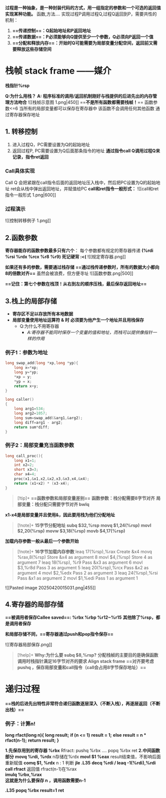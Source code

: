 **过程是一种抽象，是一种封装代码的方式，用一组指定的参数和一个可选的返回值实现某种功能。**
	函数,方法....
实现过程P调用过程Q,过程Q返回到P，需要共性的机制：
1. **==传递控制==：Q起始地址和P返回地址**
2. **==传递数据==：P必须能够向Q提供至少一个参数，Q必须向P返回一个值**
3. **==分配和释放内存==：开始时Q可能需要为局部变量分配空间，返回前又需要释放这些存储空间**
# 栈帧 stack frame ——媒介
**栈指针%rsp**

**Q:为什么用栈？**
	**A: 程序标准的调用/返回机制刚好与栈提供的后进先出的内存管理方法吻合**
![[栈帧示意图 1.png|450]]
==**不是所有函数都需要栈帧！**==
	函数参数<=6
	当所有的局部变量都可以保存在寄存器中
	该函数不会调用任何其他函数
	通过寄存器保存地址

## 1. 转移控制
1. 进入过程Q，PC需要设置为Q的起始地址
2. 返回过程P,  PC需要设置为Q后面那条指令的地址
**通过指令call Q调用过程Q来记录，指令ret返回**
### **Call具体实现**
Call Q 会把紧跟在call指令后面的返回地址压入栈中，然后把PC设置为Q的起始地址
ret会从栈中弹出返回地址，并赋值给PC
**call和ret指令一般形式：**
![[call和ret指令一般形式 1.png|600]]
### **过程演示**
![[控制转移例子 1.png]]

## 2.函数参数
**寄存器能存的函数参数最多只有六个**：
每个参数都有规定的寄存器传递 **(%rdi  %rsi %rdx %rcx %r8 %r9) 死记硬背 :<(**
![[规定寄存器.png]]

**如果还有多的参数，需要通过栈存储**
**==通过栈传递参数时，所有的数据大小都向8的倍数对齐==**
	虽然会被浪费，但方便寻址
![[函数参数.png|500]]

**==记住：第七个参数在栈顶！从右到左的顺序压栈，最后保存返回地址==**

## 3.栈上的局部存储
- **寄存区不足以存放所有本地数据**
- **局部变量使用地址运算符 & 时 必须要为他产生一个地址并且用栈保存**
	- Q:为什么不用寄存器
		- *A:寄存器不能同时保存一个变量的值和地址，而栈可以提供像指针一样的作用*


### **例子1：参数为地址**
```c
long swap_add(long *xp,long *yp){
	long x=*xp;
	long y=*yp;
	*xp = y;
	*yp = x;
	return x+y;
}

long caller()
{
	long arg1=534;
	long arg2=1057;
	long sum=swap_add(&arg1,&arg2);
	long diff=arg1 - arg2;
	return sum*diff;
}
```

### **例子2：局部变量充当函数参数**
```c
long call_proc(){
	long x1=1;
	int x2=2;
	short x3=3;
	char x4=4;
	proc(x1,&x1,x2,&x2,x3,&x3,x4,&x4);
	return (x1+x2) * (x3-x4);
}
```

>[!tip]+ **==函数参数和局部变量差别==**
>**函数参数：栈分配需要8字节对齐**
>**局部变量：栈分配只需要字节对齐 bwlq**
> 

**x1-x4是局部变量并且使用&，因此要用栈为他们分配地址**
>[!note]+ **15字节分配地址**
> **subq $32,%rsp**
> **movq $1,24(%rsp)**
> **movl  $2,20(%rsp)**
> **movw $3,18(%rsp)**
> **movb $4,17(%rsp)**

**加载内存参数一般从最后一个参数开始**
>[!note]+ **16字节加载内存参数**
>leaq 17(%rsp),%rax   Create &x4
  movq %rax,8(%rsp)  Store &x4 as argument 8
  movl $4,(%rsp)       Store 4 as argument 7
  leaq 18(%rsp), %r9   Pass &x3 as argument 6
  movl $3,%r8d           Pass 3 as argument 5
  leaq 20(%rsp),%rcx   Pass &x2 as argument 4
  movl $2,%edx           Pass 2 as argument 3
  leaq 24(%rsp),%rsi    Pass &x1 as argument 2
  movl $1,%edi            Pass 1 as argument 1
>

![[Pasted image 20250420015031.png|455]]

## 4.寄存器的局部存储
**==被调用者保存Callee saved==: %rbx %rbp %r12~%r15**
**其他除了%rsp，都是调用者保存**

**和局部存储不同，==寄存器通过push和pop指令保存==**

![[寄存器局部保存.png]]

>[!help]+ **Why:为什么要 subq $8,%rsp?**
> **分配栈帧的主要目的是确保函数调用时栈指针满足16字节对齐的要求 Align stack frame**
> **==对齐要考虑 pushq ，保存局部变量和call指令（call会占用8字节保存地址）==**

# 递归过程
**==栈的后进先出特性非常符合递归函数逐层深入（不断入栈），再逐层返回（不断出栈）==**

### **例子：计算n!**
**long rfact(long n){**
    **long result;**
    **if (n <= 1)**
        **result = 1;**
    **else**
        **result = n * rfact(n-1);**
    **return result;**
**}**

**1.先保存用到的寄存器 %rbx**
Rfract:
  pushq %rbx
  ....
  popq %rbx
  ret
**2.中间函数部分**
**movq %rdi, %rdx**  n存储在%rdx
**movl  $1 %eax**     result结束值，不影响后面重新赋值
**comq $1, %rdx**     n : 1 判断
**jle .L35**
**decq %rdi /  leaq -1(%rdi),%rdi**
**call rfract**          返回值 rfract(n-1)在%rax  
**imulq %rbx,%rax**  
	**这就是为什么要保存 n ，调用函数需要n-1**


**.L35**
 **popq %rbx         result=1**
 **ret**

